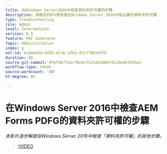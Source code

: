 ```yaml
---
title: 在Windows Server2016中檢查資料夾許可權的步驟
description: 請確定PDFG使用者在Windows Server 2016中有必要的資料夾許可權
type: Troubleshooting
role: Admin
level: Intermediate
version: 6.5
feature: PDF Generator
topic: Administration
index: y
exl-id: ec94ea5d-6f65-4c16-af63-d7c7766fe5f6
duration: 65
source-git-commit: 9fef4b77a2c70c8cf525d42686f4120e481945ee
workflow-type: tm+mt
source-wordcount: '49'
ht-degree: 0%

---
```


# 在Windows Server 2016中檢查AEM Forms PDFG的資料夾許可權的步驟

*本影片逐步解說在Windows Server 2016中檢查「資料夾許可權」的其他步驟。*

>[!VIDEO](https://video.tv.adobe.com/v/335519?quality=12&learn=on)
